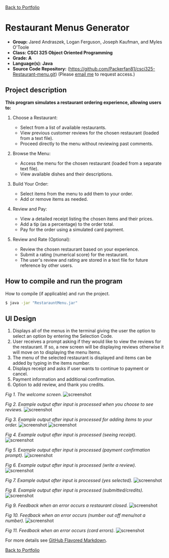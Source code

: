 [Back to Portfolio](./)

Restaurant Menus Generator
===============

-   **Group:** Jared Andraszek, Logan Ferguson, Joseph Kaufman, and Myles O'Toole  
-   **Class: CSCI 325 Object Oriented Programming** 
-   **Grade: A** 
-   **Language(s): Java** 
-   **Source Code Repository:** (https://github.com/Packerfan81/csci325-Restaurant-menu.git) 
    (Please [email me](mailto:jeengelhardt@csustudent.net?subject=GitHub%20Access) to request access.)

## Project description

**This program simulates a restaurant ordering experience, allowing users to:**

1. Choose a Restaurant:
   
    - Select from a list of available restaurants.
    - View previous customer reviews for the chosen restaurant (loaded from a text file).
    - Proceed directly to the menu without reviewing past comments.
   
2. Browse the Menu:
   
    - Access the menu for the chosen restaurant (loaded from a separate text file).
    - View available dishes and their descriptions.
   
3. Build Your Order:
   
    - Select items from the menu to add them to your order.
    - Add or remove items as needed.
   
4. Review and Pay:
   
    - View a detailed receipt listing the chosen items and their prices.
    - Add a tip (as a percentage) to the order total.
    - Pay for the order using a simulated card payment.
   
5. Review and Rate (Optional):
   
    - Review the chosen restaurant based on your experience.
    - Submit a rating (numerical score) for the restaurant.
    - The user's review and rating are stored in a text file for future reference by other users.


## How to compile and run the program

How to compile (if applicable) and run the project.

```bash
$ java -jar "RestarauntMenu.jar"
```

## UI Design

1. Displays all of the menus in the terminal giving the user the option to select an option by
   entering the Selection Code.
2. User receives a prompt asking if they would like to view the reviews for the restaurant. If so, a
   new screen will be displaying reviews otherwise it will move on to displaying the menu Items.
3. The menu of the selected restaurant is displayed and items can be added by typing in the items
   number.
4. Displays receipt and asks if user wants to continue to payment or cancel.
5. Payment information and additional confirmation.
6. Option to add review, and thank you credits.

<em>Fig 1. The welcome screen.</em> ![screenshot](/images/rmg-figure1.jpeg) <br />

<em>Fig 2. Example output after input is processed when you choose to see reviews.</em>
![screenshot](/images/rmg-figure2.jpeg)<br />

<em>Fig 3. Example output after input is processed for adding items to your order.</em>
![screenshot](/images/rmg-figure3.jpeg) ![screenshot](/images/rmg-figure4.jpeg)<br />

<em>Fig 4. Example output after input is processed (seeing receipt).</em>
![screenshot](/images/rmg-figure5.jpeg)<br />

<em>Fig 5. Example output after input is processed (payment confirmation prompt).</em>
![screenshot](/images/rmg-figure6.jpeg)<br />

<em>Fig 6. Example output after input is processed (write a review).</em>
![screenshot](/images/rmg-figure7.jpeg)<br />

<em>Fig 7. Example output after input is processed (yes selected).</em>
![screenshot](/images/rmg-figure8.jpeg)<br />

<em>Fig 8. Example output after input is processed (submitted/credits).</em>
![screenshot](/images/rmg-figure9.jpeg)<br>

<em>Fig 9. Feedback when an error occurs a restaurant closed.</em>
![screenshot](/images/rmg-figure10.jpeg)<br>

<em>Fig 10. Feedback when an error occurs (number out off menu/not a number).</em>
![screenshot](/images/rmg-figure11.jpeg)<br>

<em>Fig 11. Feedback when an error occurs (card errors).</em>
![screenshot](/images/rmg-figure12.jpeg)<br>




For more details see [GitHub Flavored Markdown](https://guides.github.com/features/mastering-markdown/).

[Back to Portfolio](./)
